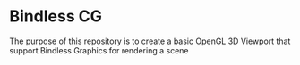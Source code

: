 # Bindless CG
The purpose of this repository is to create a basic OpenGL 3D Viewport that support Bindless Graphics for rendering a scene
